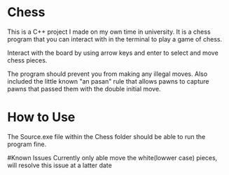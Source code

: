 # Chess

This is a C++ project I made on my own time in university.
It is a chess program that you can interact with in the terminal to play a game of chess.

Interact with the board by using arrow keys and enter to select and move chess pieces.

The program should prevent you from making any illegal moves.
Also included the little known "an pasan" rule that allows pawns to capture pawns that passed them with the double initial move.

# How to Use

The Source.exe file within the Chess folder should be able to run the program fine.


#Known Issues
Currently only able move the white(lowwer case) pieces, will resolve this issue at a latter date
